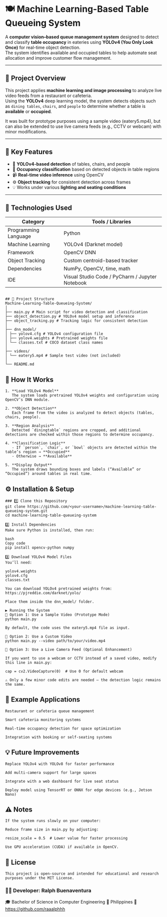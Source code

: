 # 🍽️ Machine Learning-Based Table Queueing System

A **computer vision–based queue management system** designed to detect and classify **table occupancy** in eateries using **YOLOv4 (You Only Look Once)** for real-time object detection.  
The system identifies available and occupied tables to help automate seat allocation and improve customer flow management.

---

## 🧠 Project Overview

This project applies **machine learning and image processing** to analyze live video feeds from a restaurant or cafeteria.  
Using the **YOLOv4** deep learning model, the system detects objects such as `dining tables`, `chairs`, and `people` to determine whether a table is **available** or **occupied**.

It was built for prototype purposes using a sample video (eatery5.mp4), but can also be extended to use live camera feeds (e.g., CCTV or webcam) with minor modifications.

---

## 🧩 Key Features
- 🧠 **YOLOv4-based detection** of tables, chairs, and people  
- 🎯 **Occupancy classification** based on detected objects in table regions  
- 📹 **Real-time video inference** using OpenCV  
- ⚙️ **Object tracking** for consistent detection across frames  
- 💡 Works under various **lighting and seating conditions**

---

## 🧰 Technologies Used

| Category             | Tools / Libraries                               |
| -------------------- | ----------------------------------------------- |
| Programming Language | Python                                          |
| Machine Learning     | YOLOv4 (Darknet model)                          |
| Framework            | OpenCV DNN                                      |
| Object Tracking      | Custom centroid-based tracker                   |
| Dependencies         | NumPy, OpenCV, time, math                       |
| IDE                  | Visual Studio Code / PyCharm / Jupyter Notebook |


```

## 📁 Project Structure
Machine-Learning-Table-Queueing-System/
│
├── main.py # Main script for video detection and classification
├── object_detection.py # YOLOv4 model setup and inference
├── object_tracking.py # Tracking logic for consistent detection
│
├── dnn_model/
│ ├── yolov4.cfg # YOLOv4 configuration file
│ ├── yolov4.weights # Pretrained weights file
│ └── classes.txt # COCO dataset class names
│
├── videos/
│ └── eatery5.mp4 # Sample test video (not included)
│
└── README.md
```

## 🧩 How It Works
```
1. **Load YOLOv4 Model**  
   The system loads pretrained YOLOv4 weights and configuration using OpenCV’s DNN module.

2. **Object Detection**  
   Each frame from the video is analyzed to detect objects (tables, chairs, people).

3. **Region Analysis**  
   Detected `diningtable` regions are cropped, and additional detections are checked within those regions to determine occupancy.

4. **Classification Logic**  
   - If `person`, `chair`, or `bowl` objects are detected within the table’s region → **Occupied**  
   - Otherwise → **Available**

5. **Display Output**  
   The system draws bounding boxes and labels (“Available” or “Occupied”) around tables in real time.

```

## ⚙️ Installation & Setup
```
### 1️⃣ Clone this Repository
git clone https://github.com/<your-username>/machine-learning-table-queueing-system.git
cd machine-learning-table-queueing-system

2️⃣ Install Dependencies
Make sure Python is installed, then run:

bash
Copy code
pip install opencv-python numpy

3️⃣ Download YOLOv4 Model Files
You’ll need:

yolov4.weights
yolov4.cfg
classes.txt

You can download YOLOv4 pretrained weights from:
https://pjreddie.com/darknet/yolo/

Place them inside the dnn_model/ folder.

▶️ Running the System
🧩 Option 1: Use a Sample Video (Prototype Mode)
python main.py

By default, the code uses the eatery5.mp4 file as input.

🧩 Option 2: Use a Custom Video
python main.py --video path/to/your/video.mp4

🧩 Option 3: Use a Live Camera Feed (Optional Enhancement)

If you want to use a webcam or CCTV instead of a saved video, modify this line in main.py:

cap = cv2.VideoCapture(0)  # Use 0 for default webcam

⚠️ Only a few minor code edits are needed — the detection logic remains the same.
```

## 🔬 Example Applications
```
Restaurant or cafeteria queue management

Smart cafeteria monitoring systems

Real-time occupancy detection for space optimization

Integration with booking or self-seating systems
```
## 💡 Future Improvements
```
Replace YOLOv4 with YOLOv8 for faster performance

Add multi-camera support for large spaces

Integrate with a web dashboard for live seat status

Deploy model using TensorRT or ONNX for edge devices (e.g., Jetson Nano)
```
## ⚠️ Notes
```
If the system runs slowly on your computer:

Reduce frame size in main.py by adjusting:

resize_scale = 0.5  # Lower value for faster processing

Use GPU acceleration (CUDA) if available in OpenCV.
```
## 📜 License
```
This project is open-source and intended for educational and research purposes under the MIT License.
```
### 👨‍💻 Developer: Ralph Buenaventura
🎓 Bachelor of Science in Computer Engineering
📍 Philippines
🔗 https://github.com/raaalphhh
